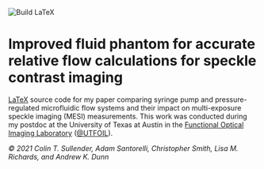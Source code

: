 ![Build LaTeX](https://github.com/shiruken/improved-fluid-phantom-for-accurate-relative-flow-calculations-for-speckle-contrast-imaging/workflows/Build%20LaTeX/badge.svg?branch=master)

# Improved fluid phantom for accurate relative flow calculations for speckle contrast imaging

[LaTeX](https://www.latex-project.org/) source code for my paper comparing syringe pump and pressure-regulated microfluidic flow systems and their impact on multi-exposure speckle imaging (MESI) measurements. This work was conducted during my postdoc at the University of Texas at Austin in the [Functional Optical Imaging Laboratory](https://foil.bme.utexas.edu/) ([@UTFOIL](https://github.com/utfoil)).

_© 2021 Colin T. Sullender, Adam Santorelli, Christopher Smith, Lisa M. Richards, and Andrew K. Dunn_
